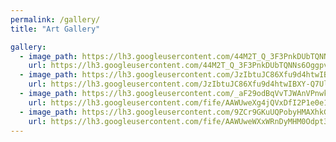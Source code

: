 ```yaml
---
permalink: /gallery/
title: "Art Gallery"

gallery:
  - image_path: https://lh3.googleusercontent.com/44M2T_Q_3F3PnkDUbTQNNs6OggpvpbfNpPpvzOkIpdXS32_J9faFYrKaLvhYw9bKy1aPtRGDBSEv5eBK4VsUei-b50ZPcnmtKiLnyPqXUDk63Aa5RQ82muXouFgh7NuMjgasigyihwqn5GHl2f7WRVx_y3xKfU89X_EOLsFJTp2Kf5d7IewzsdoCPK5WUXsHSvOgeTHzMqyhPKS9j58M-9yq-kjizHU_pkYVx7MiunlwV8g98ga34TvrLmQRa735nnP3yhCFXYe9MVMfJJZz5XMuBhuGzLPeghvUa1j67m9tx8CWpRJdvgm9M6KhYBXWp7ZXb0wtSCjSRJvUWlnUEcyjus8t9WsL9oFxr-ytZh4oO8HI05xkU-CaT3SA0r1DH9wH9d4Hf3TrbJ-LG58FA5X6ftAIxud7qJ3obCpRtW9tJP40EFWw5_MEJSo-_SI5qZqxm6ftRN2Ynsy1Sd64GfUMg_M2-Re4nlMHJ62ngGeslU7WFxZYyHklDvex5-bW-ZcmEbHv3x9eNq47gMgJsh1rBFgw4YmS-hwkOznAm47ij-Iav7IUHI0oAzl8COdFHB0kbO5pnIj4JPpurA7w1YcAUrD30NR0y8me6FRbulHd0O56s-9HK58XNZo9dBG_DrsRhwSSmFbTQuNgCd97d-cxJd4IGEyd6hvCftqXZtfNQZJjC4leNejh3YKV8FOnv_phZCzgs4JKEooXoTlQKzt9=w360-h355-no?authuser=0
    url: https://lh3.googleusercontent.com/44M2T_Q_3F3PnkDUbTQNNs6OggpvpbfNpPpvzOkIpdXS32_J9faFYrKaLvhYw9bKy1aPtRGDBSEv5eBK4VsUei-b50ZPcnmtKiLnyPqXUDk63Aa5RQ82muXouFgh7NuMjgasigyihwqn5GHl2f7WRVx_y3xKfU89X_EOLsFJTp2Kf5d7IewzsdoCPK5WUXsHSvOgeTHzMqyhPKS9j58M-9yq-kjizHU_pkYVx7MiunlwV8g98ga34TvrLmQRa735nnP3yhCFXYe9MVMfJJZz5XMuBhuGzLPeghvUa1j67m9tx8CWpRJdvgm9M6KhYBXWp7ZXb0wtSCjSRJvUWlnUEcyjus8t9WsL9oFxr-ytZh4oO8HI05xkU-CaT3SA0r1DH9wH9d4Hf3TrbJ-LG58FA5X6ftAIxud7qJ3obCpRtW9tJP40EFWw5_MEJSo-_SI5qZqxm6ftRN2Ynsy1Sd64GfUMg_M2-Re4nlMHJ62ngGeslU7WFxZYyHklDvex5-bW-ZcmEbHv3x9eNq47gMgJsh1rBFgw4YmS-hwkOznAm47ij-Iav7IUHI0oAzl8COdFHB0kbO5pnIj4JPpurA7w1YcAUrD30NR0y8me6FRbulHd0O56s-9HK58XNZo9dBG_DrsRhwSSmFbTQuNgCd97d-cxJd4IGEyd6hvCftqXZtfNQZJjC4leNejh3YKV8FOnv_phZCzgs4JKEooXoTlQKzt9=w1253-h1238-no?authuser=0
  - image_path: https://lh3.googleusercontent.com/JzIbtuJC86Xfu9d4htwIBXY-Q7Ul3eYHJHNK6LeGgT1McPCmxy5ilDlVvh0EVN-h_J7Sdgdz3KfRVUkPPe6dC1svxKOwCOm6gV6v1OUUB3gfQD65ZNyM2H4CbhtvWy_kAeDj3iBp2gikxBBCF5EZpRp16GmuSyOarwOnL6IJRiwjCGgeofVr9feaaOlPr1L8zzbM2zWubz-hac1rlAlkBVvrWeizhpASso3SEAdDeb-gXizrEiATRYU5WTdQPX6gpkZQ_FWKgg5Q7DaQ04yssV954Tgm0MKZRSWYHVFd3MTG7attLECeq7Qpib21R5_QTqBxaUEuvMGnuCv6KrnUryFsWNURKqxJOeXHb4QlqjjoQrce7ZXQdNxZrQXsp3J5bXnFJb8rDarFdNXUiU3HSEOUnDCYohDxqDvxzxB_TWpfaFto86eOIGTpihL7Pq6F8_aGDG8OYQXVXoXot5HKHPfJ7JAH255sLP5EWsihI-mwOPefsKh9QPFfX0ZZ1Jhj-pPp4akGdxbw1W5EXIidFboZfXfmdPuGC5rWHsC-DX6Ym478bqG_gkfdcZHbYc4xmEUPxoeow0Om8M92o5Yp5tLflCNMds-mukSOhAUXbyUKJmH0HDWuRWEIcpt3NN90lWoElHT0ipARXzQhDtPN8eHP-FT2wazFf4T7nL1CidONeQESUy4eG--OePI7xquJxC8sKyfhWhoXTQtDD6YgEabZ=w360-h291-no?authuser=0
    url: https://lh3.googleusercontent.com/JzIbtuJC86Xfu9d4htwIBXY-Q7Ul3eYHJHNK6LeGgT1McPCmxy5ilDlVvh0EVN-h_J7Sdgdz3KfRVUkPPe6dC1svxKOwCOm6gV6v1OUUB3gfQD65ZNyM2H4CbhtvWy_kAeDj3iBp2gikxBBCF5EZpRp16GmuSyOarwOnL6IJRiwjCGgeofVr9feaaOlPr1L8zzbM2zWubz-hac1rlAlkBVvrWeizhpASso3SEAdDeb-gXizrEiATRYU5WTdQPX6gpkZQ_FWKgg5Q7DaQ04yssV954Tgm0MKZRSWYHVFd3MTG7attLECeq7Qpib21R5_QTqBxaUEuvMGnuCv6KrnUryFsWNURKqxJOeXHb4QlqjjoQrce7ZXQdNxZrQXsp3J5bXnFJb8rDarFdNXUiU3HSEOUnDCYohDxqDvxzxB_TWpfaFto86eOIGTpihL7Pq6F8_aGDG8OYQXVXoXot5HKHPfJ7JAH255sLP5EWsihI-mwOPefsKh9QPFfX0ZZ1Jhj-pPp4akGdxbw1W5EXIidFboZfXfmdPuGC5rWHsC-DX6Ym478bqG_gkfdcZHbYc4xmEUPxoeow0Om8M92o5Yp5tLflCNMds-mukSOhAUXbyUKJmH0HDWuRWEIcpt3NN90lWoElHT0ipARXzQhDtPN8eHP-FT2wazFf4T7nL1CidONeQESUy4eG--OePI7xquJxC8sKyfhWhoXTQtDD6YgEabZ=w1253-h1013-no?authuser=0
  - image_path: https://lh3.googleusercontent.com/_aF29odBqVvTJWAnVPnwk-IsHHeOeIUjS8DXJ9zMpn2tm2b13xKvP2JJit0oFjE1hpMWPeFvncPpr2VPHJ9dYFYgTOoALQxuD-bP-pTxuHFoLoP4YiNeE8Atco3oMxUwPVkjiH7Q3GMzt13dqrNmH8mMNukL1ZI7yJmortGUNeLXtbiFt4IEtBPup8qHF-f_3j5v9QO8h29bpoInj8qw84OHpFFTte_x0WiMRiuVElcOkkAIVnGZLTetz9DTS5WSRmslST-1lRb17jIE56wzmYZeyi8pcbp9vmOjqW-mumfZDrInj-zj0qn_mdKhQEgLnI4gI01HmxqjjruJkrH9E8NOHY1vjRlrfdSPiSbCCn3HT207MrFxxCYNMUhqqezVNQb5K4S0sb9duGinf6fXfK7i4kFmNN97XtQPRTqgHsgOGYTxLdFSrXgAIDlSfgXIoqsUQReWx9xFgkrXh6woiwqFWzIwZpB9zpQdiOItzKx7vNv9EPY3QZdQdJSFfszloD-41O2xCZOztUwxkZ_bwMJ0QfY10xboZccGO4hpNNCXdamEQJtfGJSji3ud9OQ3Om2S1PJGDfr8rdFFoAe98RfoN3X-e1wtlBrO62ZQ7kx1qJioYIqa5mJERiHZpcoiNo40TDBNXISYQCNFg02y6prc58Wr0S3xOzW4ugQxubhWGcXRVPHgsuPUtJo3bJ_z-bMb1972lAZ5a10yPmkm6B-z=w414-h331-no?authuser=0
    url: https://lh3.googleusercontent.com/fife/AAWUweXg4jQVxDfI2P1e0e1RohrDCwGIa2MVQ3js1av2XvM3ltJwW5Xra7pSUyGz5-yMQqfZo_r4kocs8jc6u0XqtpfYN7z0rKyRZ0fh8BV96AjolA0okLjcnY0R6R6rRz--rifbW8NmQKOOcWkpoC8MyEpX0A6YFKXBDQOrayftVKoV4FWT9iufVHoJoqIYPoeEGLiKVaevTsff02qVIRCHQdS78eEAe6AbJ47DWbNuVyCWzPX52mDThQzncDVsWDnTIu9WXei-zPZMrPTQ4t7hFxdspW8m4ET13weTj9mLaCmfbX8CROb1dcHcbGK8zFJ_MxStKNkWENbXBK1sc0WOMRwEZjIxZrlXju5WAsbHcD0Qul5LAKg0SHAMReSUYfaV6hVA651d2H39AT9RanQHePIHIygkwOpS80896EbALiBjNOTvjRUiKiwTyozihHcpZGjoXj4V80zr0f7N6cLwNNGOTweKAKav0P4Nv2AYUoXwWGSSnzdgQfxHb4n6tWyNG71t6IUPxO9VR22U3j8dj4nqWmrBx649oW9RsflUmDN2XfTJVq86KxGYyU6RG55i5UmMxNVZIF2wFkMySalC1xjFNix3Xt0HT5xG8oiXvKTsDrzrJRg_JEIObCkUfswWSCbTwdsRjsacYfmCDZsCgV9D10Fio_jk065bOaXLkNz9cmGc9LlzG8rEzmi470vuXR-GrfSQw7n32uYOT1nXQ6_S=w1253-h1005-no?authuser=0
  - image_path: https://lh3.googleusercontent.com/9ZCr9GKuUQPobyHMAXhkGEFW0js_uNwxjHFhB2Hxx1tYIw2n3qGiyplpS3hJzMkoq-4vAJeaUuB32cXDYi_HWCb5MX15zF8IyQn-Mk7Uznm39hhCzW2w0mgQbvPOKMpyfTxF8Q4YDUGDNfE2Fkks7SCE9m2-1SmlbeMrJdMY5LcLvvGwe-dAVqgjcV__cBYkg9WSqcNalXKYvp_xXM0iNyPt1_e6Np5q0BU65oSr18ZuABcF6njLNEduztZjzVNOUwgYwikI08-ms5GaDo1gsaFR5B9N-pyBBn3eASC6YrCjjhuEhmVlMe_SvTuCNF1hx54-xzMDe_25i1zM_P6sYu7Rl8ujivANW8_zrB6WTGvXmOdxid4ySqU3zEL5xGvyfjZ-z1vBHprFDTHaugvMLw4-ii9J5K9JZFbeiVxKMTjIFH2CUJimDWhTqBxcJrJ2DE7Hc2-ITTN1ZdODSqY-a-2Gc0vROcpcCgPF5t2s2BJ0nN5ZRcBHZoct89p1NLQl1d7wJD8xcanFNsz0WYr8AnajSRki1boNJPmzNZywPRVIJcV-w3MtJSinuoqfxnL4nvINJtTJgibAnrii40bMQb2DK9YxAarlMiae-Y_r8KlYO9fhn7KhGXdGS2pITiOC1p4Ri-kaUoF_Gh5bC2l3vXGOcLO61GzPNZJ3sVQowC7zCsEHnt2M5-N8d7sTNZ9HxWzxg4pKI41kpep0tqOJuKm8=w275-h220-no?authuser=0
    url: https://lh3.googleusercontent.com/fife/AAWUweWXxWRnDyMHM0Odpt3p6XBatA9WDN3VGDPZ_hocGIm_jZNvwZOj8jpsSXBkfOUvt0EaQ-tQAI1lKrKCH1XIUpJpvZNsb2aZVOxPypHoq9Z9h6tzDawzAl2T6RZoVM-0ZbeIPchbuoSwP7hqcRhYEwd2hVtnuYVatv4L2W3_jDYqzdC6j4stzEoXC5MEppFpd1_ziaRVmrJXsfc4CzMyh8DuQ2949cDxpkacNUFOC7KPbdqCryc3lFaGzCvYjQr78T2ySnPzUVZD5fFujDqJIBkwVA-lu-APBW8DBx_ZAgxDcGsVMAfmT2CfdwKuLLWHzzq0Ff5zEtYtTuUcfDM5yKF0I38Ya1SpY2hXBc6RtuJ15g-W5gtaMuahqmlgNjuT4UIC6iOLR-TlKrvDD4dX-AVbFVW58FEcZsSC_cbsMMagkQ8SiI8abDYdueBQmt6GtAjeqi8NvSl5CFpymATus8sjJxOMYuAX-6WPQYdkwALOfi1YVc24s613X9B_3m7_G3VfM3mVysQRF_yfYfjFBQZAH96yZGM-nQyHonSEW8xyVxIIkbnfuXK2M3za8NsDXyvPwSc7plZukMHB3F1moeh9SVlH2w50vQcp2ld3Rp6m88RYuTqpiqQy-qyhPmZZQve47BNGoU4ttijo5cy0SjG6AVFsoO9vTm87dJhxjk88BVp6ln_N_45PwTPBjB8vnyrLGgqyCDTChYjKDTldFcTT=w1253-h1002-no?authuser=0
---
```


